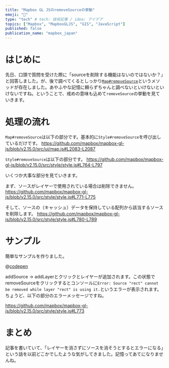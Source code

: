 ```yaml
---
title: "Mapbox GL JSのremoveSourceの挙動"
emoji: "🐥"
type: "tech" # tech: 技術記事 / idea: アイデア
topics: ["Mapbox", "MapboxGLJS", "GIS", "JavaScript"]
published: false
publication_name: "mapbox_japan"
---
```


# はじめに

先日、口頭で質問を受けた際に「sourceを削除する機能はないのではないか？」と回答しました。が、後で調べてくるとしっかり[`Map#removeSource`](https://docs.mapbox.com/mapbox-gl-js/api/map/#map#removesource)というメソッドが存在しました。あやふやな記憶に頼らずちゃんと調べないといけないといけないですね。ということで、戒めの意味も込めて`removeSource`の挙動を見ていきます。


# 処理の流れ

`Map#removeSource`は以下の部分です。基本的に`Style#removeSource`を呼び出しているだけです。
https://github.com/mapbox/mapbox-gl-js/blob/v2.15.0/src/ui/map.js#L2083-L2087

`Style#removeSource`は以下の部分です。
https://github.com/mapbox/mapbox-gl-js/blob/v2.15.0/src/style/style.js#L764-L797

いくつか大事な部分を見ていきます。

まず、ソースがレイヤーで使用されている場合は削除できません。
https://github.com/mapbox/mapbox-gl-js/blob/v2.15.0/src/style/style.js#L771-L775

そして、ソースの（キャッシュ）データを保持している配列から該当するソースを削除します。
https://github.com/mapbox/mapbox-gl-js/blob/v2.15.0/src/style/style.js#L780-L789


# サンプル

簡単なサンプルを作りました。

@[codepen](https://codepen.io/OttyLab/pen/XWOrJGj)

addSource -> addLayerとクリックとレイヤーが追加されます。この状態でremoveSourceをクリックするとコンソールに`Error: Source "rect" cannot be removed while layer "rect" is using it.`というエラーが表示されます。ちょうど、以下の部分のエラーメッセージですね。

https://github.com/mapbox/mapbox-gl-js/blob/v2.15.0/src/style/style.js#L773


# まとめ

記事を書いていて、「レイヤーを消さずにソースを消そうとするとエラーになる」という話を以前どこかでしたような気がしてきました。記憶ってあてになりませんね。
